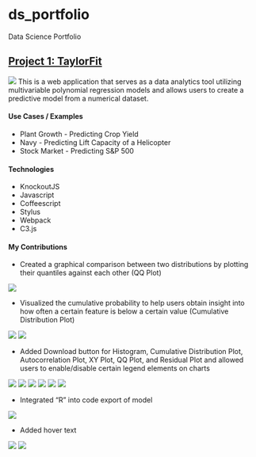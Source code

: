 # ds_portfolio
Data Science Portfolio

## [Project 1: TaylorFit](www.taylorfit-rsa.com)
![](https://github.com/kassiwu/ds_portfolio/blob/main/images/TaylorFit.png)
This is a web application that serves as a data analytics tool utilizing multivariable polynomial regression models and allows users to create a predictive model from a numerical dataset.

#### Use Cases / Examples
* Plant Growth - Predicting Crop Yield
* Navy - Predicting Lift Capacity of a Helicopter
* Stock Market - Predicting S&P 500

#### Technologies
* KnockoutJS
* Javascript
* Coffeescript
* Stylus
* Webpack
* C3.js

#### My Contributions
* Created a graphical comparison between two distributions by plotting their quantiles against each other (QQ Plot)

![](https://github.com/kassiwu/ds_portfolio/blob/main/images/qq_plot_1.png)
* Visualized the cumulative probability to help users obtain insight into how often a certain feature is below a certain value (Cumulative Distribution Plot)

![](https://github.com/kassiwu/ds_portfolio/blob/main/images/cumulative_distribution_plot_1.png)
![](https://github.com/kassiwu/ds_portfolio/blob/main/images/cumulative_distribution_plot_2.png)
* Added Download button for Histogram, Cumulative Distribution Plot, Autocorrelation Plot, XY Plot, QQ Plot, and Residual Plot and allowed users to enable/disable certain legend elements on charts

![](https://github.com/kassiwu/ds_portfolio/blob/main/images/download_button_1.png)
![](https://github.com/kassiwu/ds_portfolio/blob/main/images/download_button_2.png)
![](https://github.com/kassiwu/ds_portfolio/blob/main/images/download_button_3.png)
![](https://github.com/kassiwu/ds_portfolio/blob/main/images/download_button_4.png)
![](https://github.com/kassiwu/ds_portfolio/blob/main/images/download_button_5.png)
![](https://github.com/kassiwu/ds_portfolio/blob/main/images/download_button_6.png)
* Integrated “R” into code export of model

![](https://github.com/kassiwu/ds_portfolio/blob/main/images/code_export.png)
* Added hover text

![](https://github.com/kassiwu/ds_portfolio/blob/main/images/mouseover_text_1.png)
![](https://github.com/kassiwu/ds_portfolio/blob/main/images/mouseover_text_2.png)
